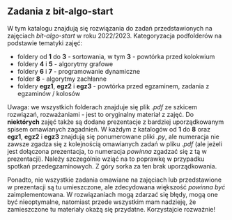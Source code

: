 ## Zadania z bit-algo-start
W tym katalogu znajdują się rozwiązania do zadań przedstawionych na zajęciach *bit-algo-start* w roku 2022/2023. Kategoryzacja podfolderów na podstawie tematyki zajęć:
- foldery od **1** do **3** - sortowania, w tym **3** - powtórka przed kolokwium
- foldery **4** i **5** - algorytmy grafowe
- foldery **6** i **7** - programowanie dynamiczne
- folder **8** - algorytmy zachłanne
- foldery **egz1**, **egz2** i **egz3** - powtórka przed egzaminem, zadania z egzaminów / kolosów

Uwaga: we wszystkich folderach znajduje się plik *.pdf* ze szkicem rozwiązań, rozważaniami - jest to oryginalny materiał z zajęć. Do **niektórych** zajęć także są dodane prezentacje z bardziej uporządkowanym spisem omawianych zagadnień. W każdym z katalogów od **1** do **8** oraz **egz1**, **egz2** i **egz3** znajdują się ponumerowane pliki *.py*, ale numeracja nie zawsze zgadza się z kolejnością omawianych zadań w pliku *.pdf* (ale jeżeli jest dołączona prezentacja, to numeracja *powinna* zgadzać się z tą w prezentacji). Należy szczególnie wziąć na to poprawkę w przypadku spotkań przedegzaminowych. Z góry sorka za ten brak uporządkowania.

Ponadto, nie wszystkie zadania omawiane na zajęciach lub przedstawione w prezentacji są tu umieszczone, ale zdecydowana większość *powinna być* zaimplementowana. W rozwiązaniach mogą zdarzać się błędy, mogą one być nieoptymalne, natomiast przede wszystkim mam nadzieję, że zamieszczone tu materiały okażą się przydatne. Korzystajcie rozważnie!
